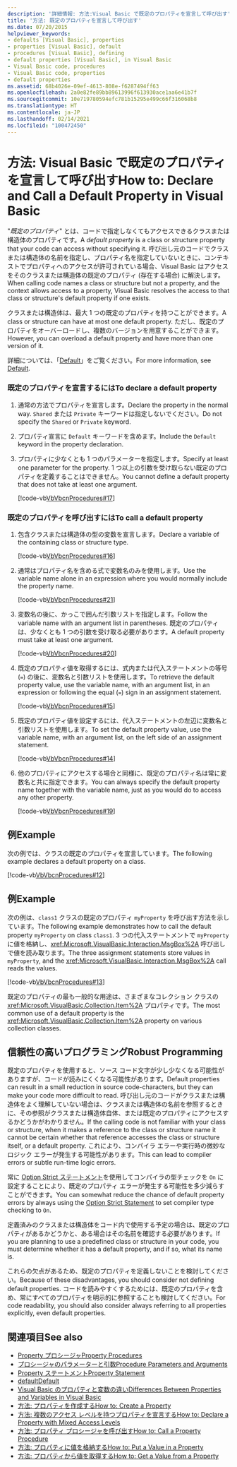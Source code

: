 ```yaml
---
description: '詳細情報: 方法:Visual Basic で既定のプロパティを宣言して呼び出す'
title: '方法: 既定のプロパティを宣言して呼び出す'
ms.date: 07/20/2015
helpviewer_keywords:
- defaults [Visual Basic], properties
- properties [Visual Basic], default
- procedures [Visual Basic], defining
- default properties [Visual Basic], in Visual Basic
- Visual Basic code, procedures
- Visual Basic code, properties
- default properties
ms.assetid: 68b4026e-09ef-4613-808e-f6287494ff63
ms.openlocfilehash: 2a0e82fe89bb89613996f613930ace1aa6e41b7f
ms.sourcegitcommit: 10e719780594efc781b15295e499c66f316068b8
ms.translationtype: HT
ms.contentlocale: ja-JP
ms.lasthandoff: 02/14/2021
ms.locfileid: "100472450"
---
```

# <a name="how-to-declare-and-call-a-default-property-in-visual-basic"></a><span data-ttu-id="598b3-103">方法: Visual Basic で既定のプロパティを宣言して呼び出す</span><span class="sxs-lookup"><span data-stu-id="598b3-103">How to: Declare and Call a Default Property in Visual Basic</span></span>

<span data-ttu-id="598b3-104">"*既定のプロパティ*" とは、コードで指定しなくてもアクセスできるクラスまたは構造体のプロパティです。</span><span class="sxs-lookup"><span data-stu-id="598b3-104">A *default property* is a class or structure property that your code can access without specifying it.</span></span> <span data-ttu-id="598b3-105">呼び出し元のコードでクラスまたは構造体の名前を指定し、プロパティ名を指定していないときに、コンテキストでプロパティへのアクセスが許可されている場合、Visual Basic はアクセスをそのクラスまたは構造体の既定のプロパティ (存在する場合) に解決します。</span><span class="sxs-lookup"><span data-stu-id="598b3-105">When calling code names a class or structure but not a property, and the context allows access to a property, Visual Basic resolves the access to that class or structure's default property if one exists.</span></span>  
  
 <span data-ttu-id="598b3-106">クラスまたは構造体は、最大 1 つの既定のプロパティを持つことができます。</span><span class="sxs-lookup"><span data-stu-id="598b3-106">A class or structure can have at most one default property.</span></span> <span data-ttu-id="598b3-107">ただし、既定のプロパティをオーバーロードし、複数のバージョンを用意することができます。</span><span class="sxs-lookup"><span data-stu-id="598b3-107">However, you can overload a default property and have more than one version of it.</span></span>  
  
 <span data-ttu-id="598b3-108">詳細については、「[Default](../../../language-reference/modifiers/default.md)」をご覧ください。</span><span class="sxs-lookup"><span data-stu-id="598b3-108">For more information, see [Default](../../../language-reference/modifiers/default.md).</span></span>  
  
### <a name="to-declare-a-default-property"></a><span data-ttu-id="598b3-109">既定のプロパティを宣言するには</span><span class="sxs-lookup"><span data-stu-id="598b3-109">To declare a default property</span></span>  
  
1. <span data-ttu-id="598b3-110">通常の方法でプロパティを宣言します。</span><span class="sxs-lookup"><span data-stu-id="598b3-110">Declare the property in the normal way.</span></span> <span data-ttu-id="598b3-111">`Shared` または `Private` キーワードは指定しないでください。</span><span class="sxs-lookup"><span data-stu-id="598b3-111">Do not specify the `Shared` or `Private` keyword.</span></span>  
  
2. <span data-ttu-id="598b3-112">プロパティ宣言に `Default` キーワードを含めます。</span><span class="sxs-lookup"><span data-stu-id="598b3-112">Include the `Default` keyword in the property declaration.</span></span>  
  
3. <span data-ttu-id="598b3-113">プロパティに少なくとも 1 つのパラメーターを指定します。</span><span class="sxs-lookup"><span data-stu-id="598b3-113">Specify at least one parameter for the property.</span></span> <span data-ttu-id="598b3-114">1 つ以上の引数を受け取らない既定のプロパティを定義することはできません。</span><span class="sxs-lookup"><span data-stu-id="598b3-114">You cannot define a default property that does not take at least one argument.</span></span>  
  
     [!code-vb[VbVbcnProcedures#17](~/samples/snippets/visualbasic/VS_Snippets_VBCSharp/VbVbcnProcedures/VB/Class1.vb#17)]  
  
### <a name="to-call-a-default-property"></a><span data-ttu-id="598b3-115">既定のプロパティを呼び出すには</span><span class="sxs-lookup"><span data-stu-id="598b3-115">To call a default property</span></span>  
  
1. <span data-ttu-id="598b3-116">包含クラスまたは構造体の型の変数を宣言します。</span><span class="sxs-lookup"><span data-stu-id="598b3-116">Declare a variable of the containing class or structure type.</span></span>  
  
     [!code-vb[VbVbcnProcedures#16](~/samples/snippets/visualbasic/VS_Snippets_VBCSharp/VbVbcnProcedures/VB/Class1.vb#16)]  
  
2. <span data-ttu-id="598b3-117">通常はプロパティ名を含める式で変数名のみを使用します。</span><span class="sxs-lookup"><span data-stu-id="598b3-117">Use the variable name alone in an expression where you would normally include the property name.</span></span>  
  
     [!code-vb[VbVbcnProcedures#21](~/samples/snippets/visualbasic/VS_Snippets_VBCSharp/VbVbcnProcedures/VB/Class1.vb#21)]  
  
3. <span data-ttu-id="598b3-118">変数名の後に、かっこで囲んだ引数リストを指定します。</span><span class="sxs-lookup"><span data-stu-id="598b3-118">Follow the variable name with an argument list in parentheses.</span></span> <span data-ttu-id="598b3-119">既定のプロパティは、少なくとも 1 つの引数を受け取る必要があります。</span><span class="sxs-lookup"><span data-stu-id="598b3-119">A default property must take at least one argument.</span></span>  
  
     [!code-vb[VbVbcnProcedures#20](~/samples/snippets/visualbasic/VS_Snippets_VBCSharp/VbVbcnProcedures/VB/Class1.vb#20)]  
  
4. <span data-ttu-id="598b3-120">既定のプロパティ値を取得するには、式内または代入ステートメントの等号 (`=`) の後に、変数名と引数リストを使用します。</span><span class="sxs-lookup"><span data-stu-id="598b3-120">To retrieve the default property value, use the variable name, with an argument list, in an expression or following the equal (`=`) sign in an assignment statement.</span></span>  
  
     [!code-vb[VbVbcnProcedures#15](~/samples/snippets/visualbasic/VS_Snippets_VBCSharp/VbVbcnProcedures/VB/Class1.vb#15)]  
  
5. <span data-ttu-id="598b3-121">既定のプロパティ値を設定するには、代入ステートメントの左辺に変数名と引数リストを使用します。</span><span class="sxs-lookup"><span data-stu-id="598b3-121">To set the default property value, use the variable name, with an argument list, on the left side of an assignment statement.</span></span>  
  
     [!code-vb[VbVbcnProcedures#14](~/samples/snippets/visualbasic/VS_Snippets_VBCSharp/VbVbcnProcedures/VB/Class1.vb#14)]  
  
6. <span data-ttu-id="598b3-122">他のプロパティにアクセスする場合と同様に、既定のプロパティ名は常に変数名と共に指定できます。</span><span class="sxs-lookup"><span data-stu-id="598b3-122">You can always specify the default property name together with the variable name, just as you would do to access any other property.</span></span>  
  
     [!code-vb[VbVbcnProcedures#19](~/samples/snippets/visualbasic/VS_Snippets_VBCSharp/VbVbcnProcedures/VB/Class1.vb#19)]  
  
## <a name="example"></a><span data-ttu-id="598b3-123">例</span><span class="sxs-lookup"><span data-stu-id="598b3-123">Example</span></span>  

 <span data-ttu-id="598b3-124">次の例では、クラスの既定のプロパティを宣言しています。</span><span class="sxs-lookup"><span data-stu-id="598b3-124">The following example declares a default property on a class.</span></span>  
  
 [!code-vb[VbVbcnProcedures#12](~/samples/snippets/visualbasic/VS_Snippets_VBCSharp/VbVbcnProcedures/VB/Class1.vb#12)]  
  
## <a name="example"></a><span data-ttu-id="598b3-125">例</span><span class="sxs-lookup"><span data-stu-id="598b3-125">Example</span></span>  

 <span data-ttu-id="598b3-126">次の例は、`class1` クラスの既定のプロパティ `myProperty` を呼び出す方法を示しています。</span><span class="sxs-lookup"><span data-stu-id="598b3-126">The following example demonstrates how to call the default property `myProperty` on class `class1`.</span></span> <span data-ttu-id="598b3-127">3 つの代入ステートメントで `myProperty` に値を格納し、<xref:Microsoft.VisualBasic.Interaction.MsgBox%2A> 呼び出しで値を読み取ります。</span><span class="sxs-lookup"><span data-stu-id="598b3-127">The three assignment statements store values in `myProperty`, and the <xref:Microsoft.VisualBasic.Interaction.MsgBox%2A> call reads the values.</span></span>  
  
 [!code-vb[VbVbcnProcedures#13](~/samples/snippets/visualbasic/VS_Snippets_VBCSharp/VbVbcnProcedures/VB/Class1.vb#13)]  
  
 <span data-ttu-id="598b3-128">既定のプロパティの最も一般的な用途は、さまざまなコレクション クラスの <xref:Microsoft.VisualBasic.Collection.Item%2A> プロパティです。</span><span class="sxs-lookup"><span data-stu-id="598b3-128">The most common use of a default property is the <xref:Microsoft.VisualBasic.Collection.Item%2A> property on various collection classes.</span></span>  
  
## <a name="robust-programming"></a><span data-ttu-id="598b3-129">信頼性の高いプログラミング</span><span class="sxs-lookup"><span data-stu-id="598b3-129">Robust Programming</span></span>  

 <span data-ttu-id="598b3-130">既定のプロパティを使用すると、ソース コード文字が少し少なくなる可能性がありますが、コードが読みにくくなる可能性があります。</span><span class="sxs-lookup"><span data-stu-id="598b3-130">Default properties can result in a small reduction in source code-characters, but they can make your code more difficult to read.</span></span> <span data-ttu-id="598b3-131">呼び出し元のコードがクラスまたは構造体をよく理解していない場合は、クラスまたは構造体の名前を参照するときに、その参照がクラスまたは構造体自体、または既定のプロパティにアクセスするかどうかがわかりません。</span><span class="sxs-lookup"><span data-stu-id="598b3-131">If the calling code is not familiar with your class or structure, when it makes a reference to the class or structure name it cannot be certain whether that reference accesses the class or structure itself, or a default property.</span></span> <span data-ttu-id="598b3-132">これにより、コンパイラ エラーや実行時の微妙なロジック エラーが発生する可能性があります。</span><span class="sxs-lookup"><span data-stu-id="598b3-132">This can lead to compiler errors or subtle run-time logic errors.</span></span>  
  
 <span data-ttu-id="598b3-133">常に [Option Strict ステートメント](../../../language-reference/statements/option-strict-statement.md)を使用してコンパイラの型チェックを `On` に設定することにより、既定のプロパティ エラーが発生する可能性を多少減らすことができます。</span><span class="sxs-lookup"><span data-stu-id="598b3-133">You can somewhat reduce the chance of default property errors by always using the [Option Strict Statement](../../../language-reference/statements/option-strict-statement.md) to set compiler type checking to `On`.</span></span>  
  
 <span data-ttu-id="598b3-134">定義済みのクラスまたは構造体をコード内で使用する予定の場合は、既定のプロパティがあるかどうかと、ある場合はその名前を確認する必要があります。</span><span class="sxs-lookup"><span data-stu-id="598b3-134">If you are planning to use a predefined class or structure in your code, you must determine whether it has a default property, and if so, what its name is.</span></span>  
  
 <span data-ttu-id="598b3-135">これらの欠点があるため、既定のプロパティを定義しないことを検討してください。</span><span class="sxs-lookup"><span data-stu-id="598b3-135">Because of these disadvantages, you should consider not defining default properties.</span></span> <span data-ttu-id="598b3-136">コードを読みやすくするためには、既定のプロパティを含め、常にすべてのプロパティを明示的に参照することも検討してください。</span><span class="sxs-lookup"><span data-stu-id="598b3-136">For code readability, you should also consider always referring to all properties explicitly, even default properties.</span></span>  
  
## <a name="see-also"></a><span data-ttu-id="598b3-137">関連項目</span><span class="sxs-lookup"><span data-stu-id="598b3-137">See also</span></span>

- [<span data-ttu-id="598b3-138">Property プロシージャ</span><span class="sxs-lookup"><span data-stu-id="598b3-138">Property Procedures</span></span>](./property-procedures.md)
- [<span data-ttu-id="598b3-139">プロシージャのパラメーターと引数</span><span class="sxs-lookup"><span data-stu-id="598b3-139">Procedure Parameters and Arguments</span></span>](./procedure-parameters-and-arguments.md)
- [<span data-ttu-id="598b3-140">Property ステートメント</span><span class="sxs-lookup"><span data-stu-id="598b3-140">Property Statement</span></span>](../../../language-reference/statements/property-statement.md)
- [<span data-ttu-id="598b3-141">default</span><span class="sxs-lookup"><span data-stu-id="598b3-141">Default</span></span>](../../../language-reference/modifiers/default.md)
- [<span data-ttu-id="598b3-142">Visual Basic のプロパティと変数の違い</span><span class="sxs-lookup"><span data-stu-id="598b3-142">Differences Between Properties and Variables in Visual Basic</span></span>](./differences-between-properties-and-variables.md)
- [<span data-ttu-id="598b3-143">方法: プロパティを作成する</span><span class="sxs-lookup"><span data-stu-id="598b3-143">How to: Create a Property</span></span>](./how-to-create-a-property.md)
- [<span data-ttu-id="598b3-144">方法: 複数のアクセス レベルを持つプロパティを宣言する</span><span class="sxs-lookup"><span data-stu-id="598b3-144">How to: Declare a Property with Mixed Access Levels</span></span>](./how-to-declare-a-property-with-mixed-access-levels.md)
- [<span data-ttu-id="598b3-145">方法: プロパティ プロシージャを呼び出す</span><span class="sxs-lookup"><span data-stu-id="598b3-145">How to: Call a Property Procedure</span></span>](./how-to-call-a-property-procedure.md)
- [<span data-ttu-id="598b3-146">方法: プロパティに値を格納する</span><span class="sxs-lookup"><span data-stu-id="598b3-146">How to: Put a Value in a Property</span></span>](./how-to-put-a-value-in-a-property.md)
- [<span data-ttu-id="598b3-147">方法: プロパティから値を取得する</span><span class="sxs-lookup"><span data-stu-id="598b3-147">How to: Get a Value from a Property</span></span>](./how-to-get-a-value-from-a-property.md)
